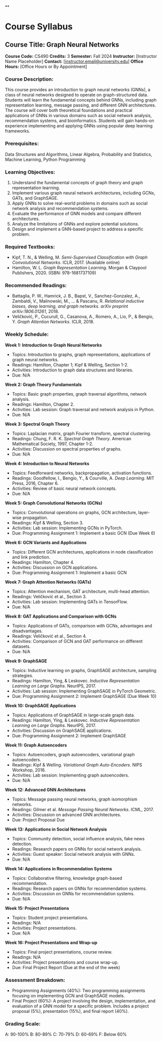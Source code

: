 **
# Course Syllabus
## Course Title: Graph Neural Networks
**Course Code:** CS490
**Credits:** 3
**Semester:** Fall 2024
**Instructor:** [Instructor Name Placeholder]
**Contact:** [instructor.email@university.edu]
**Office Hours:** [Office Hours or By Appointment]

### Course Description:
This course provides an introduction to graph neural networks (GNNs), a class of neural networks designed to operate on graph-structured data. Students will learn the fundamental concepts behind GNNs, including graph representation learning, message passing, and different GNN architectures. The course will cover both theoretical foundations and practical applications of GNNs in various domains such as social network analysis, recommendation systems, and bioinformatics. Students will gain hands-on experience implementing and applying GNNs using popular deep learning frameworks.

### Prerequisites:
Data Structures and Algorithms, Linear Algebra, Probability and Statistics, Machine Learning, Python Programming

### Learning Objectives:
1.  Understand the fundamental concepts of graph theory and graph representation learning.
2.  Implement various graph neural network architectures, including GCNs, GATs, and GraphSAGE.
3.  Apply GNNs to solve real-world problems in domains such as social network analysis and recommendation systems.
4.  Evaluate the performance of GNN models and compare different architectures.
5.  Analyze the limitations of GNNs and explore potential solutions.
6.  Design and implement a GNN-based project to address a specific problem.

### Required Textbooks:
- Kipf, T. N., & Welling, M. *Semi-Supervised Classification with Graph Convolutional Networks*. ICLR, 2017. (Available online)
- Hamilton, W. L. *Graph Representation Learning*. Morgan & Claypool Publishers, 2020. (ISBN: 978-1681737109)

### Recommended Readings:
- Battaglia, P. W., Hamrick, J. B., Bapst, V., Sanchez-Gonzalez, A., Zambaldi, V., Malinowski, M., ... & Pascanu, R. *Relational inductive biases, deep learning, and graph networks*. *arXiv preprint arXiv:1806.01261*, 2018.
- Veličković, P., Cucurull, G., Casanova, A., Romero, A., Lio, P., & Bengio, Y. *Graph Attention Networks*. ICLR, 2018.

### Weekly Schedule:
**Week 1: Introduction to Graph Neural Networks**
- Topics: Introduction to graphs, graph representations, applications of graph neural networks.
- Readings: Hamilton, Chapter 1; Kipf & Welling, Section 1-2.
- Activities: Introduction to graph data structures and libraries.
- Due: N/A

**Week 2: Graph Theory Fundamentals**
- Topics: Basic graph properties, graph traversal algorithms, network analysis.
- Readings: Hamilton, Chapter 2.
- Activities: Lab session: Graph traversal and network analysis in Python.
- Due: N/A

**Week 3: Spectral Graph Theory**
- Topics: Laplacian matrix, graph Fourier transform, spectral clustering.
- Readings: Chung, F. R. K. *Spectral Graph Theory*. American Mathematical Society, 1997, Chapter 1-2.
- Activities: Discussion on spectral properties of graphs.
- Due: N/A

**Week 4: Introduction to Neural Networks**
- Topics: Feedforward networks, backpropagation, activation functions.
- Readings: Goodfellow, I., Bengio, Y., & Courville, A. *Deep Learning*. MIT Press, 2016, Chapter 6.
- Activities: Review of basic neural network concepts.
- Due: N/A

**Week 5: Graph Convolutional Networks (GCNs)**
- Topics: Convolutional operations on graphs, GCN architecture, layer-wise propagation.
- Readings: Kipf & Welling, Section 3.
- Activities: Lab session: Implementing GCNs in PyTorch.
- Due: Programming Assignment 1: Implement a basic GCN (Due Week 6)

**Week 6: GCN Variants and Applications**
- Topics: Different GCN architectures, applications in node classification and link prediction.
- Readings: Hamilton, Chapter 4.
- Activities: Discussion on GCN applications.
- Due: Programming Assignment 1: Implement a basic GCN

**Week 7: Graph Attention Networks (GATs)**
- Topics: Attention mechanism, GAT architecture, multi-head attention.
- Readings: Veličković et al., Section 3.
- Activities: Lab session: Implementing GATs in TensorFlow.
- Due: N/A

**Week 8: GAT Applications and Comparison with GCNs**
- Topics: Applications of GATs, comparison with GCNs, advantages and disadvantages.
- Readings: Veličković et al., Section 4.
- Activities: Comparison of GCN and GAT performance on different datasets.
- Due: N/A

**Week 9: GraphSAGE**
- Topics: Inductive learning on graphs, GraphSAGE architecture, sampling strategies.
- Readings: Hamilton, Ying, & Leskovec. *Inductive Representation Learning on Large Graphs*. NeurIPS, 2017.
- Activities: Lab session: Implementing GraphSAGE in PyTorch Geometric.
- Due: Programming Assignment 2: Implement GraphSAGE (Due Week 10)

**Week 10: GraphSAGE Applications**
- Topics: Applications of GraphSAGE in large-scale graph data.
- Readings: Hamilton, Ying, & Leskovec. *Inductive Representation Learning on Large Graphs*. NeurIPS, 2017.
- Activities: Discussion on GraphSAGE applications.
- Due: Programming Assignment 2: Implement GraphSAGE

**Week 11: Graph Autoencoders**
- Topics: Autoencoders, graph autoencoders, variational graph autoencoders.
- Readings: Kipf & Welling. *Variational Graph Auto-Encoders*. NIPS Workshop, 2016.
- Activities: Lab session: Implementing graph autoencoders.
- Due: N/A

**Week 12: Advanced GNN Architectures**
- Topics: Message passing neural networks, graph isomorphism networks.
- Readings: Gilmer et al. *Message Passing Neural Networks*. ICML, 2017.
- Activities: Discussion on advanced GNN architectures.
- Due: Project Proposal Due

**Week 13: Applications in Social Network Analysis**
- Topics: Community detection, social influence analysis, fake news detection.
- Readings: Research papers on GNNs for social network analysis.
- Activities: Guest speaker: Social network analysis with GNNs.
- Due: N/A

**Week 14: Applications in Recommendation Systems**
- Topics: Collaborative filtering, knowledge graph-based recommendation.
- Readings: Research papers on GNNs for recommendation systems.
- Activities: Discussion on GNNs for recommendation systems.
- Due: N/A

**Week 15: Project Presentations**
- Topics: Student project presentations.
- Readings: N/A
- Activities: Project presentations.
- Due: N/A

**Week 16: Project Presentations and Wrap-up**
- Topics: Final project presentations, course review.
- Readings: N/A
- Activities: Project presentations and course wrap-up.
- Due: Final Project Report (Due at the end of the week)

### Assessment Breakdown:
- Programming Assignments (40%): Two programming assignments focusing on implementing GCN and GraphSAGE models.
- Final Project (60%): A project involving the design, implementation, and evaluation of a GNN model for a specific problem. Includes a project proposal (5%), presentation (15%), and final report (40%).

### Grading Scale:
A: 90-100%
B: 80-89%
C: 70-79%
D: 60-69%
F: Below 60%